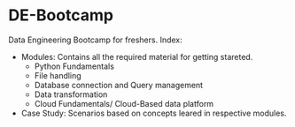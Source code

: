 # DE-Bootcamp
Data Engineering Bootcamp for freshers.
Index:
- Modules: Contains all the required material for getting stareted. 
  - Python Fundamentals
  - File handling
  - Database connection and Query management
  - Data transformation
  - Cloud Fundamentals/ Cloud-Based data platform
- Case Study: Scenarios based on concepts leared in respective modules.


